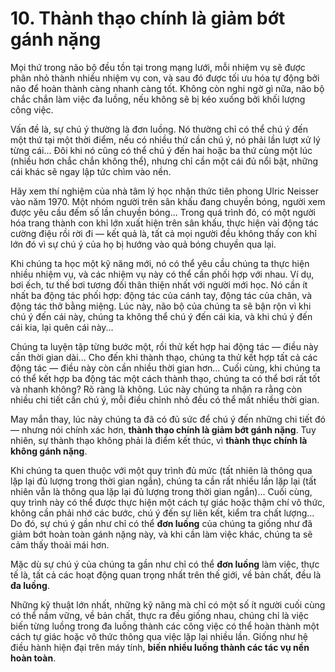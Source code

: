 # 10. Thành thạo chính là giảm bớt gánh nặng

Mọi thứ trong não bộ đều tồn tại trong mạng lưới, mỗi nhiệm vụ sẽ được phân nhỏ thành nhiều nhiệm vụ con, và sau đó được tối ưu hóa tự động bởi não để hoàn thành càng nhanh càng tốt. Không còn nghi ngờ gì nữa, não bộ chắc chắn làm việc đa luồng, nếu không sẽ bị kéo xuống bởi khối lượng công việc.

Vấn đề là, sự chú ý thường là đơn luồng. Nó thường chỉ có thể chú ý đến một thứ tại một thời điểm, nếu có nhiều thứ cần chú ý, nó phải lần lượt xử lý từng cái... Đôi khi nó cũng có thể chú ý đến hai hoặc ba thứ cùng một lúc (nhiều hơn chắc chắn không thể), nhưng chỉ cần một cái đủ nổi bật, những cái khác sẽ ngay lập tức chìm vào nền.

Hãy xem thí nghiệm của nhà tâm lý học nhận thức tiên phong Ulric Neisser vào năm 1970. Một nhóm người trên sân khấu đang chuyền bóng, người xem được yêu cầu đếm số lần chuyền bóng... Trong quá trình đó, có một người hóa trang thành con khỉ lớn xuất hiện trên sân khấu, thực hiện vài động tác cường điệu rồi rời đi — kết quả là, tất cả mọi người đều không thấy con khỉ lớn đó vì sự chú ý của họ bị hướng vào quả bóng chuyền qua lại.

Khi chúng ta học một kỹ năng mới, nó có thể yêu cầu chúng ta thực hiện nhiều nhiệm vụ, và các nhiệm vụ này có thể cần phối hợp với nhau. Ví dụ, bơi ếch, tư thế bơi tương đối thân thiện nhất với người mới học. Nó cần ít nhất ba động tác phối hợp: động tác của cánh tay, động tác của chân, và động tác thở bằng miệng. Lúc này, não bộ của chúng ta sẽ bận rộn vì khi chú ý đến cái này, chúng ta không thể chú ý đến cái kia, và khi chú ý đến cái kia, lại quên cái này...

Chúng ta luyện tập từng bước một, rồi thử kết hợp hai động tác — điều này cần thời gian dài... Cho đến khi thành thạo, chúng ta thử kết hợp tất cả các động tác — điều này còn cần nhiều thời gian hơn... Cuối cùng, khi chúng ta có thể kết hợp ba động tác một cách thành thạo, chúng ta có thể bơi rất tốt và nhanh không? Rõ ràng là không. Lúc này chúng ta nhận ra rằng còn nhiều chi tiết cần chú ý, mỗi điều chỉnh nhỏ đều có thể mất nhiều thời gian.

May mắn thay, lúc này chúng ta đã có đủ sức để chú ý đến những chi tiết đó — nhưng nói chính xác hơn, **thành thạo chính là giảm bớt gánh nặng**. Tuy nhiên, sự thành thạo không phải là điểm kết thúc, vì **thành thục chính là không gánh nặng**.

Khi chúng ta quen thuộc với một quy trình đủ mức (tất nhiên là thông qua lặp lại đủ lượng trong thời gian ngắn), chúng ta cần rất nhiều lần lặp lại (tất nhiên vẫn là thông qua lặp lại đủ lượng trong thời gian ngắn)... Cuối cùng, quy trình này có thể được thực hiện một cách tự giác hoặc thậm chí vô thức, không cần phải nhớ các bước, chú ý đến sự liên kết, kiểm tra chất lượng... Do đó, sự chú ý gần như chỉ có thể **đơn luồng** của chúng ta giống như đã giảm bớt hoàn toàn gánh nặng này, và khi cần làm việc khác, chúng ta sẽ cảm thấy thoải mái hơn.

Mặc dù sự chú ý của chúng ta gần như chỉ có thể **đơn luồng** làm việc, thực tế là, tất cả các hoạt động quan trọng nhất trên thế giới, về bản chất, đều là **đa luồng**.

Những kỹ thuật lớn nhất, những kỹ năng mà chỉ có một số ít người cuối cùng có thể nắm vững, về bản chất, thực ra đều giống nhau, chúng chỉ là việc biến từng luồng trong đa luồng thành các công việc có thể hoàn thành một cách tự giác hoặc vô thức thông qua việc lặp lại nhiều lần. Giống như hệ điều hành hiện đại trên máy tính, **biến nhiều luồng thành các tác vụ nền hoàn toàn**.
